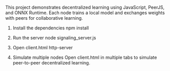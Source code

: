This project demonstrates decentralized learning using JavaScript, PeerJS, and ONNX Runtime. Each node trains a local model and exchanges weights with peers for collaborative learning.

1. Install the dependencies
npm install

2. Run the server 
node signaling_server.js

3. Open client.html
http-server

4. Simulate multiple nodes
Open client.html in multiple tabs to simulate peer-to-peer decentralized learning.

